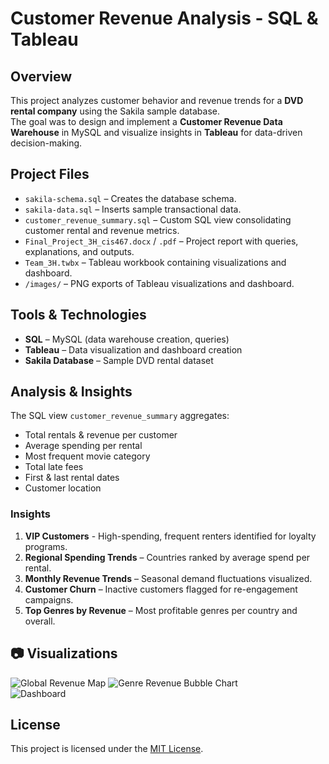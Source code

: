 # Customer Revenue Analysis - SQL & Tableau

## Overview
This project analyzes customer behavior and revenue trends for a **DVD rental company** using the Sakila sample database.  
The goal was to design and implement a **Customer Revenue Data Warehouse** in MySQL and visualize insights in **Tableau** for data-driven decision-making.

## Project Files
- `sakila-schema.sql` – Creates the database schema.  
- `sakila-data.sql` – Inserts sample transactional data.  
- `customer_revenue_summary.sql` – Custom SQL view consolidating customer rental and revenue metrics.  
- `Final_Project_3H_cis467.docx` / `.pdf` – Project report with queries, explanations, and outputs.  
- `Team_3H.twbx` – Tableau workbook containing visualizations and dashboard.  
- `/images/` – PNG exports of Tableau visualizations and dashboard.

## Tools & Technologies
- **SQL** – MySQL (data warehouse creation, queries)  
- **Tableau** – Data visualization and dashboard creation  
- **Sakila Database** – Sample DVD rental dataset  

## Analysis & Insights
The SQL view `customer_revenue_summary` aggregates:
- Total rentals & revenue per customer  
- Average spending per rental  
- Most frequent movie category  
- Total late fees  
- First & last rental dates  
- Customer location  

### Insights
1. **VIP Customers** - High-spending, frequent renters identified for loyalty programs.  
2. **Regional Spending Trends** – Countries ranked by average spend per rental.  
3. **Monthly Revenue Trends** – Seasonal demand fluctuations visualized.  
4. **Customer Churn** – Inactive customers flagged for re-engagement campaigns.  
5. **Top Genres by Revenue** – Most profitable genres per country and overall.

## 📷 Visualizations
![Global Revenue Map](<img width="1326" height="1029" alt="Graph1" src="https://github.com/user-attachments/assets/cd9c7eb2-b1b8-459a-b265-9891a71108bb" />)
![Genre Revenue Bubble Chart](images/genre_revenue.png)  
![Dashboard](images/dashboard.png)  

## License
This project is licensed under the [MIT License](LICENSE).
